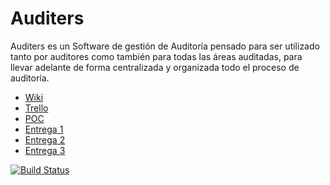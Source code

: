 # Auditers

Auditers es un Software de gestión de Auditoría pensado para ser utilizado tanto por auditores como también para todas las áreas auditadas, para llevar adelante de forma centralizada y organizada todo el proceso de auditoría.

* [Wiki](https://github.com/eschafir/tpi-audites-centralized/wiki)
* [Trello](https://trello.com/b/DpnhgKCe/tip-audites)
* [POC](https://github.com/eschafir/tpi-audites-centralized/blob/master/Prueba%20de%20Concepto.docx)
* [Entrega 1](https://github.com/eschafir/tpi-audites-centralized/blob/master/TIP%20AuditERS%20-%20Entrega%201.docx)
* [Entrega 2](https://github.com/eschafir/tpi-audites-centralized/blob/master/TIP%20AuditERS%20-%20Entrega%202.docx)
* [Entrega 3](https://github.com/eschafir/tpi-audites-centralized/blob/master/TIP%20AuditERS%20-%20Entrega%203.docx)

[![Build Status](https://travis-ci.org/eschafir/tip-auditers-dom.svg?branch=master)](https://travis-ci.org/eschafir/tip-auditers-dom)
